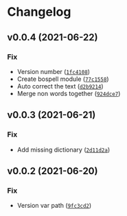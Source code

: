 # Changelog

<!--next-version-placeholder-->

## v0.0.4 (2021-06-22)
### Fix
* Version number ([`1fc4108`](https://github.com/Esukhia/bospell/commit/1fc4108d2f607089fa2fe237b5b97055bcfd8079))
* Create bospell module ([`77c1558`](https://github.com/Esukhia/bospell/commit/77c155899bde4aed520867afd4fc4a4f631d980c))
* Auto correct the text ([`d2b9214`](https://github.com/Esukhia/bospell/commit/d2b92146853a203b42b39fde26859ff4b59d70b1))
* Merge non words together ([`924dce7`](https://github.com/Esukhia/bospell/commit/924dce73d37330ae542d5a95287dd7cc36d45024))

## v0.0.3 (2021-06-21)
### Fix
* Add missing dictionary ([`2d11d2a`](https://github.com/Esukhia/bospell/commit/2d11d2a779d3f9218a05b2dded9f1cd9a66b90b2))

## v0.0.2 (2021-06-20)
### Fix
* Version var path ([`9fc3cd2`](https://github.com/Esukhia/bospell/commit/9fc3cd2dbc4c2cc907fac4dd4106ce15f759dec1))
